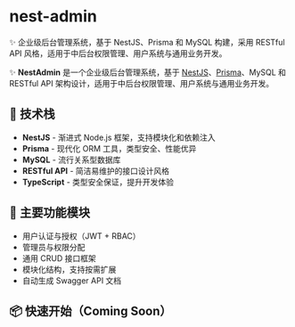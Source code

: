 # nest-admin
✨ 企业级后台管理系统，基于 NestJS、Prisma 和 MySQL 构建，采用 RESTful API 风格，适用于中后台权限管理、用户系统与通用业务开发。

✨ **NestAdmin** 是一个企业级后台管理系统，基于 [NestJS](https://nestjs.com/)、[Prisma](https://www.prisma.io/)、MySQL 和 RESTful API 架构设计，适用于中后台权限管理、用户系统与通用业务开发。

## 🚀 技术栈

- **NestJS** - 渐进式 Node.js 框架，支持模块化和依赖注入
- **Prisma** - 现代化 ORM 工具，类型安全、性能优异
- **MySQL** - 流行关系型数据库
- **RESTful API** - 简洁易维护的接口设计风格
- **TypeScript** - 类型安全保证，提升开发体验

## 🧩 主要功能模块

- 用户认证与授权（JWT + RBAC）
- 管理员与权限分配
- 通用 CRUD 接口框架
- 模块化结构，支持按需扩展
- 自动生成 Swagger API 文档

## 📦 快速开始（Coming Soon）

